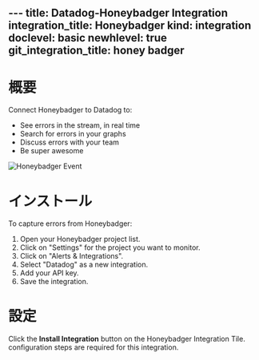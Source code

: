 --- title: Datadog-Honeybadger Integration integration_title: Honeybadger kind: integration doclevel: basic newhlevel: true
git_integration_title: honey badger
---

# 概要

Connect Honeybadger to Datadog to:

* See errors in the stream, in real time
* Search for errors in your graphs
* Discuss errors with your team
* Be super awesome

![Honeybadger Event](/static/images/honeybadgerevent.png)

# インストール

To capture errors from Honeybadger:

1.  Open your Honeybadger project list.
2.  Click on "Settings" for the project you want to monitor.
3.  Click on "Alerts & Integrations".
4.  Select "Datadog" as a new integration.
5.  Add your API key.
6.  Save the integration.

# 設定

Click the **Install Integration** button on the Honeybadger Integration Tile. configuration steps are required for this integration.


